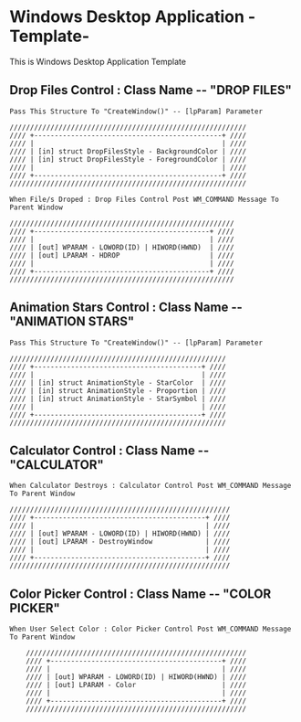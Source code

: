 <h1>Windows Desktop Application -Template-</h1>

This is Windows Desktop Application Template

<h2>Drop Files Control : Class Name -- "DROP FILES"</h2>

	Pass This Structure To "CreateWindow()" -- [lpParam] Parameter
	
	//////////////////////////////////////////////////////////
	//// +----------------------------------------------+ ////
	//// |                                              | ////
	//// | [in] struct DropFilesStyle - BackgroundColor | ////
	//// | [in] struct DropFilesStyle - ForegroundColor | ////
	//// |                                              | ////
	//// +----------------------------------------------+ ////
	//////////////////////////////////////////////////////////
	
	When File/s Droped : Drop Files Control Post WM_COMMAND Message To Parent Window
	
	///////////////////////////////////////////////////////
	//// +-------------------------------------------+ ////
	//// |                                           | ////
	//// | [out] WPARAM - LOWORD(ID) | HIWORD(HWND)  | ////
	//// | [out] LPARAM - HDROP                      | ////
	//// |                                           | ////
	//// +-------------------------------------------+ ////
	///////////////////////////////////////////////////////

<h2>Animation Stars Control : Class Name -- "ANIMATION STARS"</h2>

	Pass This Structure To "CreateWindow()" -- [lpParam] Parameter
	
	/////////////////////////////////////////////////////
	//// +-----------------------------------------+ ////
	//// |                                         | ////
	//// | [in] struct AnimationStyle - StarColor  | ////
	//// | [in] struct AnimationStyle - Proportion | ////
	//// | [in] struct AnimationStyle - StarSymbol | ////
	//// |                                         | ////
	//// +-----------------------------------------+ ////
	/////////////////////////////////////////////////////

<h2>Calculator Control : Class Name -- "CALCULATOR"</h2>

	When Calculator Destroys : Calculator Control Post WM_COMMAND Message To Parent Window
	
	//////////////////////////////////////////////////////
	//// +------------------------------------------+ ////
	//// |                                          | ////
	//// | [out] WPARAM - LOWORD(ID) | HIWORD(HWND) | ////
	//// | [out] LPARAM - DestroyWindow             | ////
	//// |                                          | ////
	//// +------------------------------------------+ ////
	//////////////////////////////////////////////////////

<h2>Color Picker Control : Class Name -- "COLOR PICKER"</h2>

	When User Select Color : Color Picker Control Post WM_COMMAND Message To Parent Window
	
		//////////////////////////////////////////////////////
		//// +------------------------------------------+ ////
		//// |                                          | ////
		//// | [out] WPARAM - LOWORD(ID) | HIWORD(HWND) | ////
		//// | [out] LPARAM - Color                     | ////
		//// |                                          | ////
		//// +------------------------------------------+ ////
		//////////////////////////////////////////////////////
